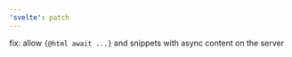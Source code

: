 ```yaml
---
'svelte': patch
---
```


fix: allow `{@html await ...}` and snippets with async content on the server
